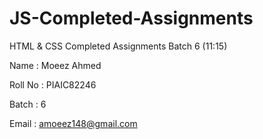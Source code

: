 # JS-Completed-Assignments

HTML & CSS Completed Assignments Batch 6 (11:15)

Name : Moeez Ahmed

Roll No : PIAIC82246

Batch : 6

Email : amoeez148@gmail.com
